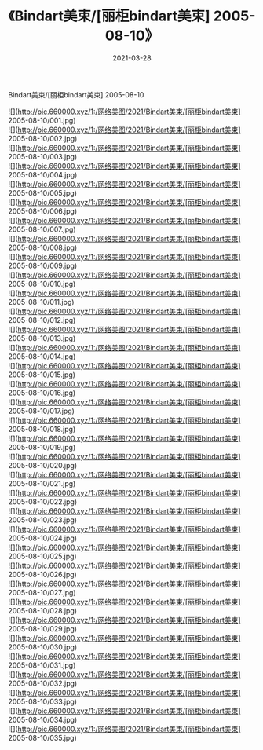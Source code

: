 ﻿---
layout: post
title:  《Bindart美束/[丽柜bindart美束] 2005-08-10》
date:   2021-03-28
img: http://pic.660000.xyz/1:/网络美图/2021/Bindart美束/[丽柜bindart美束] 2005-08-10/000.jpg
categories: [美女, 清纯, 唯美]
---

Bindart美束/[丽柜bindart美束] 2005-08-10

 ![](http://pic.660000.xyz/1:/网络美图/2021/Bindart美束/[丽柜bindart美束] 2005-08-10/001.jpg) <br>![](http://pic.660000.xyz/1:/网络美图/2021/Bindart美束/[丽柜bindart美束] 2005-08-10/002.jpg) <br>![](http://pic.660000.xyz/1:/网络美图/2021/Bindart美束/[丽柜bindart美束] 2005-08-10/003.jpg) <br>![](http://pic.660000.xyz/1:/网络美图/2021/Bindart美束/[丽柜bindart美束] 2005-08-10/004.jpg) <br>![](http://pic.660000.xyz/1:/网络美图/2021/Bindart美束/[丽柜bindart美束] 2005-08-10/005.jpg) <br>![](http://pic.660000.xyz/1:/网络美图/2021/Bindart美束/[丽柜bindart美束] 2005-08-10/006.jpg) <br>![](http://pic.660000.xyz/1:/网络美图/2021/Bindart美束/[丽柜bindart美束] 2005-08-10/007.jpg) <br>![](http://pic.660000.xyz/1:/网络美图/2021/Bindart美束/[丽柜bindart美束] 2005-08-10/008.jpg) <br>![](http://pic.660000.xyz/1:/网络美图/2021/Bindart美束/[丽柜bindart美束] 2005-08-10/009.jpg) <br>![](http://pic.660000.xyz/1:/网络美图/2021/Bindart美束/[丽柜bindart美束] 2005-08-10/010.jpg) <br>![](http://pic.660000.xyz/1:/网络美图/2021/Bindart美束/[丽柜bindart美束] 2005-08-10/011.jpg) <br>![](http://pic.660000.xyz/1:/网络美图/2021/Bindart美束/[丽柜bindart美束] 2005-08-10/012.jpg) <br>![](http://pic.660000.xyz/1:/网络美图/2021/Bindart美束/[丽柜bindart美束] 2005-08-10/013.jpg) <br>![](http://pic.660000.xyz/1:/网络美图/2021/Bindart美束/[丽柜bindart美束] 2005-08-10/014.jpg) <br>![](http://pic.660000.xyz/1:/网络美图/2021/Bindart美束/[丽柜bindart美束] 2005-08-10/015.jpg) <br>![](http://pic.660000.xyz/1:/网络美图/2021/Bindart美束/[丽柜bindart美束] 2005-08-10/016.jpg) <br>![](http://pic.660000.xyz/1:/网络美图/2021/Bindart美束/[丽柜bindart美束] 2005-08-10/017.jpg) <br>![](http://pic.660000.xyz/1:/网络美图/2021/Bindart美束/[丽柜bindart美束] 2005-08-10/018.jpg) <br>![](http://pic.660000.xyz/1:/网络美图/2021/Bindart美束/[丽柜bindart美束] 2005-08-10/019.jpg) <br>![](http://pic.660000.xyz/1:/网络美图/2021/Bindart美束/[丽柜bindart美束] 2005-08-10/020.jpg) <br>![](http://pic.660000.xyz/1:/网络美图/2021/Bindart美束/[丽柜bindart美束] 2005-08-10/021.jpg) <br>![](http://pic.660000.xyz/1:/网络美图/2021/Bindart美束/[丽柜bindart美束] 2005-08-10/022.jpg) <br>![](http://pic.660000.xyz/1:/网络美图/2021/Bindart美束/[丽柜bindart美束] 2005-08-10/023.jpg) <br>![](http://pic.660000.xyz/1:/网络美图/2021/Bindart美束/[丽柜bindart美束] 2005-08-10/024.jpg) <br>![](http://pic.660000.xyz/1:/网络美图/2021/Bindart美束/[丽柜bindart美束] 2005-08-10/025.jpg) <br>![](http://pic.660000.xyz/1:/网络美图/2021/Bindart美束/[丽柜bindart美束] 2005-08-10/026.jpg) <br>![](http://pic.660000.xyz/1:/网络美图/2021/Bindart美束/[丽柜bindart美束] 2005-08-10/027.jpg) <br>![](http://pic.660000.xyz/1:/网络美图/2021/Bindart美束/[丽柜bindart美束] 2005-08-10/028.jpg) <br>![](http://pic.660000.xyz/1:/网络美图/2021/Bindart美束/[丽柜bindart美束] 2005-08-10/029.jpg) <br>![](http://pic.660000.xyz/1:/网络美图/2021/Bindart美束/[丽柜bindart美束] 2005-08-10/030.jpg) <br>![](http://pic.660000.xyz/1:/网络美图/2021/Bindart美束/[丽柜bindart美束] 2005-08-10/031.jpg) <br>![](http://pic.660000.xyz/1:/网络美图/2021/Bindart美束/[丽柜bindart美束] 2005-08-10/032.jpg) <br>![](http://pic.660000.xyz/1:/网络美图/2021/Bindart美束/[丽柜bindart美束] 2005-08-10/033.jpg) <br>![](http://pic.660000.xyz/1:/网络美图/2021/Bindart美束/[丽柜bindart美束] 2005-08-10/034.jpg) <br>![](http://pic.660000.xyz/1:/网络美图/2021/Bindart美束/[丽柜bindart美束] 2005-08-10/035.jpg) <br>